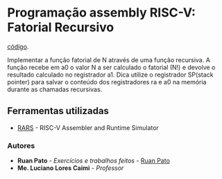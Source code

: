 # Programação assembly RISC-V: Fatorial Recursivo #

[código](https://github.com/ruanpato/gex612/tree/master/fatorial_recursivo/fatorial_recursivo.s).

Implementar a função fatorial de N através de uma função recursiva. A função recebe em a0 o valor N a ser calculado o fatorial (N!) e devolve o resultado calculado no registrador a1. Dica utilize o registrador SP(stack pointer) para salvar o conteúdo dos registradores ra e a0 na memória durante as chamadas recursivas.

## Ferramentas utilizadas ##
* [RARS](https://github.com/TheThirdOne/rars) - RISC-V Assembler and Runtime Simulator

### Autores ###

* **Ruan Pato** - *Exercícios e trabalhos feitos* - [Ruan Pato](https://github.com/ruanpato)
* **Me. Luciano Lores Caimi** - *Professor*